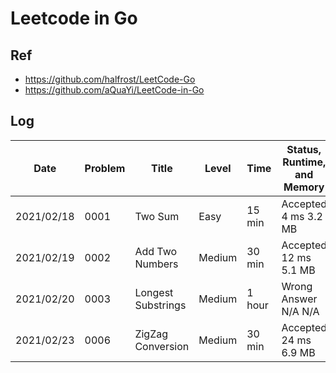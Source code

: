 # Leetcode in Go

## Ref

- <https://github.com/halfrost/LeetCode-Go>
- <https://github.com/aQuaYi/LeetCode-in-Go>

## Log

| Date       | Problem | Title              | Level  | Time   | Status, Runtime, and Memory |
| ---------- | ------- | ------------------ | ------ | ------ | --------------------------- |
| 2021/02/18 | 0001    | Two Sum            | Easy   | 15 min | Accepted 4 ms 3.2 MB        |
| 2021/02/19 | 0002    | Add Two Numbers    | Medium | 30 min | Accepted 12 ms 5.1 MB       |
| 2021/02/20 | 0003    | Longest Substrings | Medium | 1 hour | Wrong Answer N/A N/A        |
| 2021/02/23 | 0006    | ZigZag Conversion  | Medium | 30 min | Accepted 24 ms 6.9 MB       |
